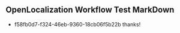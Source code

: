 ## OpenLocalization Workflow Test MarkDown
* f58fb0d7-f324-46eb-9360-18cb06f5b22b thanks!

<!--HONumber=Aug16_HO5-->


